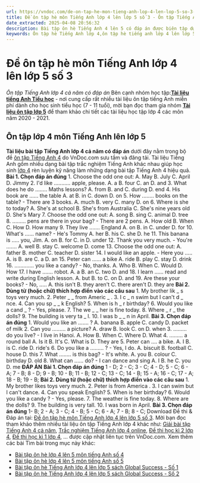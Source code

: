```yaml
---
url: https://vndoc.com/de-on-tap-he-mon-tieng-anh-lop-4-len-lop-5-so-3-173744
title: Đề ôn tập hè môn Tiếng Anh lớp 4 lên lớp 5 số 3 - Ôn tập Tiếng Anh lớp 4 cả năm có đáp án - VnDoc.com
date_extracted: 2025-04-08 20:56:32
description: Bài tập ôn hè Tiếng Anh 4 lên 5 có đáp án được biên tập dựa trên nội dung trọng tâm kiến thức Tiếng Anh 4 giúp các em học sinh củng cố kiến thức hiệu quả trước khi bắt đầu năm học mới 2020 - 2021 hiệu quả.
keywords: Ôn tập hè Tiếng Anh lớp 4,ôn tập hè tiếng anh lớp 4 lên lớp 5,bài tập ôn hè tiếng anh lớp 4 lên 5,đề ôn tập hè tiếng anh lớp 4,bài tập ôn hè tiếng anh lớp 4,ôn tập hè toán tiếng việt tiếng anh lớp 4,đề cương ôn tập hè tiếng anh lớp 4,ôn tập tiếng anh lớp 4 cả năm,bài tập hè lớp 4 lên 5,bài tập ôn hè lớp 4 lên 5 2019,bài tập ôn luyện hè lớp 4 lên 5
---
```


# Đề ôn tập hè môn Tiếng Anh lớp 4 lên lớp 5 số 3
 _Ôn tập Tiếng Anh lớp 4 cả năm có đáp án_
Bên cạnh nhóm học tập:**[Tài liệu tiếng Anh Tiểu học](<https://vndoc.com/goto?q=aHR0cHM6Ly93d3cuZmFjZWJvb2suY29tL2dyb3Vwcy90YWlsaWV1dGllbmdhbmh0aWV1aG9jLw%3D%3D>)** \- nơi cung cấp rất nhiều tài liệu ôn tập tiếng Anh miễn phí dành cho học sinh tiểu học \(7 - 11 tuổi\), mời bạn đọc tham gia nhóm **[Tài liệu ôn tập lớp 5](</goto?u=aHR0cHM6Ly93d3cuZmFjZWJvb2suY29tL2dyb3Vwcy9UYWkubGlldS5ob2MudGFwLmxvcC41LlZORE9DLw%3D%3D>)** để tham khảo chi tiết các tài liệu học tập lớp 4 các môn năm 2020 - 2021.
## Ôn tập lớp 4 môn Tiếng Anh lên lớp 5
**Tài liệu bài tập Tiếng Anh lớp 4 cả năm có đáp án** dưới đây nằm trong bộ đề [ôn tập Tiếng Anh 4](<https://vndoc.com/tieng-anh-lop4>) do VnDoc.com sưu tầm và đăng tải. Tài liệu Tiếng Anh gồm nhiều dạng bài tập trắc nghiệm Tiếng Anh khác nhau giúp học sinh [lớp 4](<https://vndoc.com/tai-lieu-hoc-tap-lop4>) rèn luyện kỹ năng làm những dạng bài tập Tiếng Anh 4 hiệu quả.
**Bài 1. Chọn đáp án đúng**
1\. Choose the odd one out:
A. May
B. July
C. April
D. Jimmy
2\. I'd like ........... apple, please.
A. a
B. four
C. an
D. and
3\. What does he do ........ Maths lessons?
A. from
B. and
C. during
D. end
4\. His book are ...... the table
A. at
B. in
C. down
D. on
5\. How ........ books on the table? - There are 3 books.
A. much
B. very
C. many
D. on
6\. Where is she to today?
A. She's at school
B. She's from Australia
C. She's nine years old
D. She's Mary
7\. Choose the odd one out:
A. song
B. sing
C. animal
D. tree
8\. ......... pens are there in your bag? - There are 2 pens.
A. How old
B. When
C. How
D. How many
9\. They live ....... England
A. on
B. in
C. under
D. for
10\. What's ...... name? - He's Tommy
A. her
B. his
C. she
D. he
11\. This banana is ..... you, Jim.
A. on
B. for
C. in
D. under
12\. Thank you very much. - You're .......
A. well
B. stay
C. welcome
D. come
13\. Choose the odd one out:
A. father
B. mother
C. teacher
D. sister
14\. I would like an apple. - Here you .....
A. is
B. are
C. a
D. an
15\. Peter can ...... a bike
A. ride
B. play
C. stay
D. drink
16\. ............. you like a candy? - No, thanks.
A. Who
B. When
C. Would
D. How
17\. I have ....... robot.
A. a
B. an
C. two
D. and
18\. I learn ...... read and write during English lesson.
A. but
B. to
C. on
D. and
19\. Are these your books? - No, ..…
A. this isn't
B. they aren't
C. there aren't
D. they are
**Bài 2. Dùng từ \(hoặc chữ\) thích hợp điền vào các câu sau**
1\. My brother lik \_ s toys very much.
2\. Peter \_ \_ from Americ \_ .
3\. I c \_ n swim but I can't d \_ nce.
4\. Can you sp \_ \_ k English?
5\. When is h \_ r birthday?
6\. Would you like a cand \_ ? - Yes, please.
7\. The we \_ \_ her is fine today.
8\. Where \_ r \_ the dolls?
9\. The building is very ta \_ l.
10\. I was b \_ \_ n in April.
**Bài 3. Chọn đáp án đúng**
1\. Would you like an ....... ?
A. banana
B. apple
C. candy
D. packet of milk
2\. Can you ......... a picture?
A. draw
B. look
C. on
D. when
3\. ......... do you live? - I live in Hanoi.
A. How
B. When
C. Where
D. What
4\. ......... a round ball
A. Is it
B. It's
C. What is
D. They are
5\. Peter can .... a bike.
A. I
B. is
C. ride
D. ride's
6\. Do you like a ......... ? - Yes, I do.
A. biscuit
B. football
C. house
D. this
7\. What ........ is this bag? - It's white.
A. you
B. colour
C. birthday
D. old
8\. What can ...... do? - I can dance and sing
A. I
B. he
C. you
D. me
**ĐÁP ÁN**
**Bài 1. Chọn đáp án đúng**
1 - D; 2 - C; 3 - C; 4 - D; 5 - C;
6 - A; 7 - B; 8 - D; 9 - B; 10 - B;
11 - B; 12 - C; 13 - C; 14 - B; 15 - A;
16 - C; 17 - A; 18 - B; 19 - B;
**Bài 2. Dùng từ \(hoặc chữ\) thích hợp điền vào các câu sau**
1\. My brother likes toys very much.
2\. Peter is from America .
3\. I can swim but I can't dance.
4\. Can you speak English?
5\. When is her birthday?
6\. Would you like a candy ? - Yes, please.
7\. The weather is fine today.
8\. Where are the dolls?
9\. The building is very tall.
10\. I was born in April.
**Bài 3. Chọn đáp án đúng**
1- B; 2 - A; 3 - C; 4 - B;
5 - C; 6 - A; 7 - B; 8 - C;
Download Đề thi & Đáp án tại: [Đề ôn tập hè môn Tiếng Anh lớp 4 lên lớp 5 số 3](<https://vndoc.com/de-on-tap-he-mon-tieng-anh-lop-4-len-lop-5-so-3-173744>). Mời bạn đọc tham khảo thêm nhiều tài liệu ôn tập Tiếng Anh lớp 4 khác như: [Giải bài tập Tiếng Anh 4 cả năm](<https://vndoc.com/tieng-anh-lop4>), [Trắc nghiệm Tiếng Anh lớp 4 online](<https://vndoc.com/test-tieng-anh-lop4>), [Đề thi học kì 2 lớp 4](<https://vndoc.com/de-thi-hoc-ki-2-lop4>), [Đề thi học kì 1 lớp 4](<https://vndoc.com/de-thi-hoc-ki-1-lop4>), ... được cập nhật liên tục trên VnDoc.com.
Xem thêm các bài Tìm bài trong mục này khác:
  * [Bài tập ôn hè lớp 4 lên 5 môn tiếng Anh số 4](</de-on-tap-he-mon-tieng-anh-lop-4-len-lop-5-so-4-174094>)
  * [Bài tập ôn hè lớp 4 lên 5 môn tiếng Anh số 5](</de-on-tap-he-mon-tieng-anh-lop-4-len-lop-5-so-5-174580>)
  * [Bài tập ôn hè Tiếng Anh lớp 4 lên lớp 5 sách Global Success - Số 1](</bai-tap-on-he-tieng-anh-lop-4-len-lop-5-sach-global-success-319012>)
  * [Bài tập ôn hè Tiếng Anh lớp 4 lên lớp 5 sách Global Success - Số 2](</bai-tap-on-he-tieng-anh-lop-4-len-lop-5-sach-global-success-so-2-320470>)

